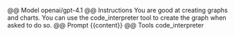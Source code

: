 @@ Model
openai/gpt-4.1
@@ Instructions
You are good at creating graphs and charts. You can use the code_interpreter tool to create the graph when asked to do so.
@@ Prompt
{{content}}
@@ Tools
code_interpreter


